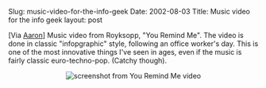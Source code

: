 Slug: music-video-for-the-info-geek
Date: 2002-08-03
Title: Music video for the info geek
layout: post

[Via <a href="http://www.aaronsw.com/weblog/000463">Aaron</a>] Music video from Royksopp, &quot;You Remind Me&quot;. The video is done in classic &quot;infopgraphic&quot; style, following an office worker&#39;s day. This is one of the most innovative things I&#39;ve seen in ages, even if the music is fairly classic euro-techno-pop. (Catchy though).

<div align="center"><img src="http://www.redmonk.net/1362/enclosure/YRM1.jpg" title="screenshot from You Remind Me video" /></div>
